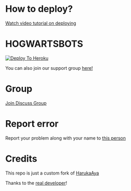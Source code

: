 # How to deploy?
[Watch video tutorial on deploying](https://youtu.be/gXXFpTAk6Vo)

# HOGWARTSBOTS

[![Deploy To Heroku](https://www.herokucdn.com/deploy/button.svg)](https://heroku.com/deploy?template=https://github.com/hirushakeeth/HOGWARTSBOTS)


You can also join our support group [here!](https://t.me/joinchat/P8xH0t6ndKJkNzU9)

# Group
[Join Discuss Group](https://t.me/joinchat/P8xH0t6ndKJkNzU9)

# Report error
Report your problem along with your name to [this person](https://t.me/percy_jackson_4)

# Credits
This repo is just a custom fork of [HarukaAya](https://gitlab.com/HarukaNetwork/OSS/HarukaAya)

Thanks to the [real developer](https://t.me/RealAkito)!

